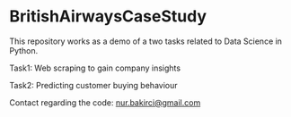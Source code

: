# BritishAirwaysCaseStudy

This repository works as a demo of a two tasks related to Data Science in Python.

Task1: Web scraping to gain company insights

Task2: Predicting customer buying behaviour

Contact regarding the code: nur.bakirci@gmail.com
